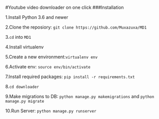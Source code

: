 #Youtube video downloader on one click 
###Installation 

1.Install Python 3.6 and newer

2.Clone the reposiory: `git clone https://github.com/Muxazuxa/MD1`

3.`cd` into `MD1`

4.Install virtualenv

5.Create a new environment:`virtualenv env`

6.Activate env: `source env/bin/activate`

7.Install required packages: `pip install -r requirements.txt`

8.`cd downloader`

9.Make migrations to DB: `python manage.py makemigrations` and `python manage.py migrate`

10.Run Server: `python manage.py runserver`